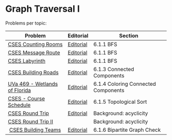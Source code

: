 # Graph Traversal I

Problems per topic:

| Problem | Editorial | Section |
| ------- | --------- | ------ |
| [CSES Counting Rooms](https://cses.fi/problemset/task/1192/)  | [Editorial](https://github.com/nestorivanmo/icpc/tree/main/cses/4-Graphs/counting-rooms) | 6.1.1 BFS |
|  [CSES Message Route](https://cses.fi/problemset/task/1667/) | [Editorial](https://github.com/nestorivanmo/icpc/tree/main/cses/4-Graphs/message-route)  | 6.1.1 BFS |
|  [CSES Labyrinth](https://cses.fi/problemset/task/1193/) | [Editorial](https://github.com/nestorivanmo/icpc/tree/main/cses/4-Graphs/labyrinth)  | 6.1.1 BFS |
|  [CSES Building Roads](https://cses.fi/problemset/task/1666)  |  [Editorial](https://github.com/nestorivanmo/icpc/tree/main/cses/4-Graphs/building-roads) | 6.1.3 Connected Components  |
|  [UVa 469 - Wetlands of Florida](https://onlinejudge.org/index.php?option=com_onlinejudge&Itemid=8&category=6&page=show_problem&problem=410) | [Editorial](https://github.com/nestorivanmo/icpc/tree/main/UVa/6-Graphs-I/florida-wetlands)  | 6.1.4 Coloring Connected Components  |
| [CSES - Course Schedule](https://cses.fi/problemset/task/1679)  | [Editorial](https://github.com/nestorivanmo/icpc/tree/main/cses/4-Graphs/course-schedule)  | 6.1.5 Topological Sort |
|  [CSES Round Trip](https://cses.fi/problemset/task/1669) | [Editorial](https://github.com/nestorivanmo/icpc/tree/main/cses/4-Graphs/round-trip)  | Background: acyclicity |
|  [CSES Round Trip II](https://cses.fi/problemset/task/1678/) |   |  Background: acyclicity |
| [CSES Building Teams](https://cses.fi/problemset/task/1668/) | [Editorial](https://github.com/nestorivanmo/icpc/tree/main/cses/4-Graphs/building-teams) | 6.1.6 Bipartite Graph Check | 
